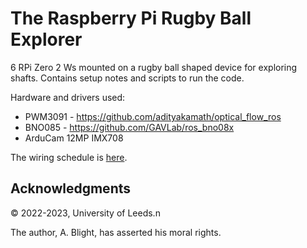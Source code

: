# The Raspberry Pi Rugby Ball Explorer

6 RPi Zero 2 Ws mounted on a rugby ball shaped device for exploring shafts.  Contains setup notes and scripts to run the code.

Hardware and drivers used:

* PWM3091 - <https://github.com/adityakamath/optical_flow_ros>
* BNO085 - <https://github.com/GAVLab/ros_bno08x>
* ArduCam 12MP IMX708

The wiring schedule is [here](wiring.md).

## Acknowledgments

&copy; 2022-2023, University of Leeds.n

The author, A. Blight, has asserted his moral rights.
